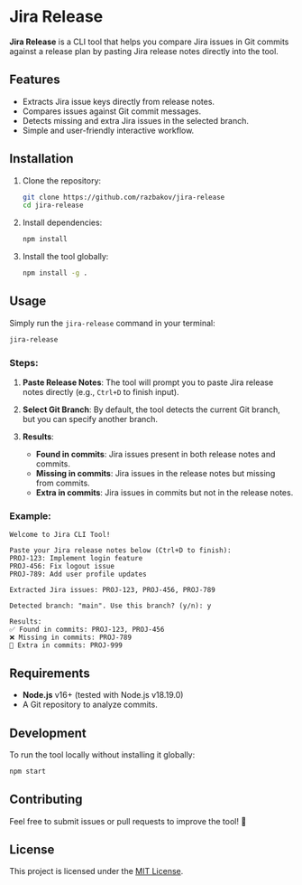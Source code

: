 # Jira Release

**Jira Release** is a CLI tool that helps you compare Jira issues in Git commits against a release plan by pasting Jira release notes directly into the tool.

## Features

- Extracts Jira issue keys directly from release notes.
- Compares issues against Git commit messages.
- Detects missing and extra Jira issues in the selected branch.
- Simple and user-friendly interactive workflow.

## Installation

1. Clone the repository:
   ```bash
   git clone https://github.com/razbakov/jira-release
   cd jira-release
   ```
2. Install dependencies:

   ```bash
   npm install
   ```

3. Install the tool globally:
   ```bash
   npm install -g .
   ```

## Usage

Simply run the `jira-release` command in your terminal:

```bash
jira-release
```

### Steps:

1. **Paste Release Notes**:
   The tool will prompt you to paste Jira release notes directly (e.g., `Ctrl+D` to finish input).

2. **Select Git Branch**:
   By default, the tool detects the current Git branch, but you can specify another branch.

3. **Results**:
   - **Found in commits**: Jira issues present in both release notes and commits.
   - **Missing in commits**: Jira issues in the release notes but missing from commits.
   - **Extra in commits**: Jira issues in commits but not in the release notes.

### Example:

```plaintext
Welcome to Jira CLI Tool!

Paste your Jira release notes below (Ctrl+D to finish):
PROJ-123: Implement login feature
PROJ-456: Fix logout issue
PROJ-789: Add user profile updates

Extracted Jira issues: PROJ-123, PROJ-456, PROJ-789

Detected branch: "main". Use this branch? (y/n): y

Results:
✅ Found in commits: PROJ-123, PROJ-456
❌ Missing in commits: PROJ-789
🚨 Extra in commits: PROJ-999
```

## Requirements

- **Node.js** v16+ (tested with Node.js v18.19.0)
- A Git repository to analyze commits.

## Development

To run the tool locally without installing it globally:

```bash
npm start
```

## Contributing

Feel free to submit issues or pull requests to improve the tool! 🎉

## License

This project is licensed under the [MIT License](./LICENSE).
